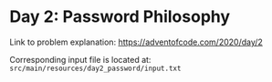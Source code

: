 # Day 2: Password Philosophy

Link to problem explanation: https://adventofcode.com/2020/day/2

Corresponding input file is located at: `src/main/resources/day2_password/input.txt`